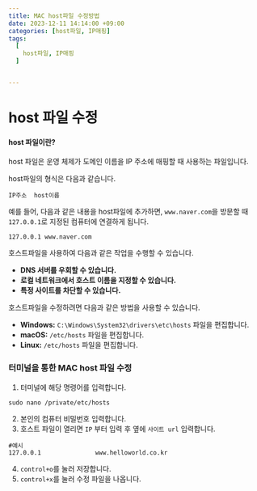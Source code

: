 ```yaml
---
title: MAC host파일 수정방법
date: 2023-12-11 14:14:00 +09:00
categories: [host파일, IP매핑]
tags:
  [
    host파일, IP매핑
  ]


---
```


# host 파일 수정

#### **host 파일이란?**

host 파일은 운영 체제가 도메인 이름을 IP 주소에 매핑할 때 사용하는 파일입니다. 

host파일의 형식은 다음과 같습니다.

```
IP주소  host이름
```

예를 들어, 다음과 같은 내용을 host파일에 추가하면, `www.naver.com`을 방문할 때 `127.0.0.1`로 지정된 컴퓨터에 연결하게 됩니다.

```shell
127.0.0.1 www.naver.com
```

호스트파일을 사용하여 다음과 같은 작업을 수행할 수 있습니다.

- **DNS 서버를 우회할 수 있습니다.**
- **로컬 네트워크에서 호스트 이름을 지정할 수 있습니다.**
- **특정 사이트를 차단할 수 있습니다.**

호스트파일을 수정하려면 다음과 같은 방법을 사용할 수 있습니다.

- **Windows:** `C:\Windows\System32\drivers\etc\hosts` 파일을 편집합니다.
- **macOS:** `/etc/hosts` 파일을 편집합니다.
- **Linux:** `/etc/hosts` 파일을 편집합니다.

### 터미널을 통한 MAC host 파일 수정

1. 터미널에 해당 명령어를 입력합니다.

```shell
sudo nano /private/etc/hosts
```

2. 본인의 컴퓨터 비밀번호 입력합니다.
3. 호스트 파일이 열리면 `IP` 부터 입력 후 옆에 `사이트 url` 입력합니다.

```shell
#예시
127.0.0.1  				www.helloworld.co.kr
```

4. `control+o`를 눌러 저장합니다.
5. `control+x`를 눌러 수정 파일을 나옵니다.
